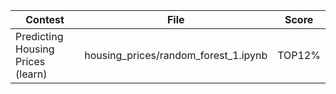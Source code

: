 | Contest | File | Score |
| ------ | ------ | ------ |
| Predicting Housing Prices (learn) | housing_prices/random_forest_1.ipynb | TOP12% |
